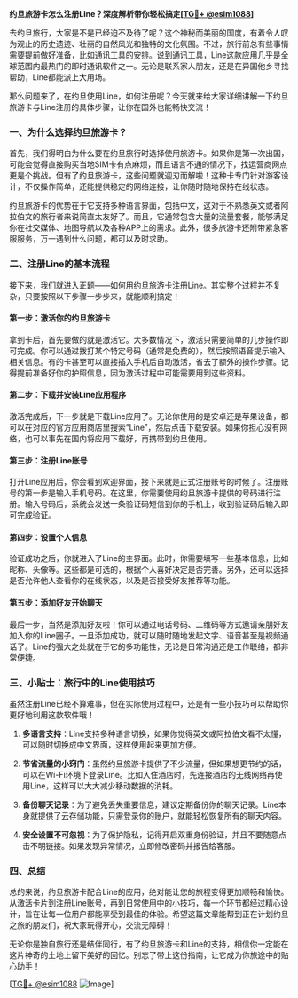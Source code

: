 **约旦旅游卡怎么注册Line？深度解析带你轻松搞定[[TG💪+ @esim1088](https://t.me/s/esim1088)]**

去约旦旅行，大家是不是已经迫不及待了呢？这个神秘而美丽的国度，有着令人叹为观止的历史遗迹、壮丽的自然风光和独特的文化氛围。不过，旅行前总有些事情需要提前做好准备，比如通讯工具的安排。说到通讯工具，Line这款应用几乎是全球范围内最热门的即时通讯软件之一。无论是联系家人朋友，还是在异国他乡寻找帮助，Line都能派上大用场。

那么问题来了，在约旦使用Line，如何注册呢？今天就来给大家详细讲解一下约旦旅游卡与Line注册的具体步骤，让你在国外也能畅快交流！

### 一、为什么选择约旦旅游卡？

首先，我们得明白为什么要在约旦旅行时选择使用旅游卡。如果你是第一次出国，可能会觉得直接购买当地SIM卡有点麻烦，而且语言不通的情况下，找运营商网点更是个挑战。但有了约旦旅游卡，这些问题就迎刃而解啦！这种卡专门针对游客设计，不仅操作简单，还能提供稳定的网络连接，让你随时随地保持在线状态。

约旦旅游卡的优势在于它支持多种语言界面，包括中文，这对于不熟悉英文或者阿拉伯文的旅行者来说简直太友好了。而且，它通常包含大量的流量套餐，能够满足你在社交媒体、地图导航以及各种APP上的需求。此外，很多旅游卡还附带紧急客服服务，万一遇到什么问题，都可以及时求助。

### 二、注册Line的基本流程

接下来，我们就进入正题——如何用约旦旅游卡注册Line。其实整个过程并不复杂，只要按照以下步骤一步步来，就能顺利搞定！

#### 第一步：激活你的约旦旅游卡

拿到卡后，首先要做的就是激活它。大多数情况下，激活只需要简单的几步操作即可完成。你可以通过拨打某个特定号码（通常是免费的），然后按照语音提示输入相关信息。有的卡甚至可以直接插入手机后自动激活，省去了额外的操作步骤。记得提前准备好你的护照信息，因为激活过程中可能需要用到这些资料。

#### 第二步：下载并安装Line应用程序

激活完成后，下一步就是下载Line应用了。无论你使用的是安卓还是苹果设备，都可以在对应的官方应用商店里搜索“Line”，然后点击下载安装。如果你担心没有网络，也可以事先在国内将应用下载好，再携带到约旦使用。

#### 第三步：注册Line账号

打开Line应用后，你会看到欢迎界面，接下来就是正式注册账号的时候了。注册账号的第一步是输入手机号码。在这里，你需要使用约旦旅游卡提供的号码进行注册。输入号码后，系统会发送一条验证码短信到你的手机上，收到验证码后输入即可完成验证。

#### 第四步：设置个人信息

验证成功之后，你就进入了Line的主界面。此时，你需要填写一些基本信息，比如昵称、头像等。这些都是可选的，根据个人喜好决定是否完善。另外，还可以选择是否允许他人查看你的在线状态，以及是否接受好友推荐等功能。

#### 第五步：添加好友开始聊天

最后一步，当然是添加好友啦！你可以通过电话号码、二维码等方式邀请亲朋好友加入你的Line圈子。一旦添加成功，就可以随时随地发起文字、语音甚至是视频通话了。Line的强大之处就在于它的多功能性，无论是日常沟通还是工作联络，都非常便捷。

### 三、小贴士：旅行中的Line使用技巧

虽然注册Line已经不算难事，但在实际使用过程中，还是有一些小技巧可以帮助你更好地利用这款软件哦！

1. **多语言支持**：Line支持多种语言切换，如果你觉得英文或阿拉伯文看不太懂，可以随时切换成中文界面，这样使用起来更加方便。
   
2. **节省流量的小窍门**：虽然约旦旅游卡提供了不少流量，但如果想更节约的话，可以在Wi-Fi环境下登录Line。比如入住酒店时，先连接酒店的无线网络再使用Line，这样可以大大减少移动数据的消耗。

3. **备份聊天记录**：为了避免丢失重要信息，建议定期备份你的聊天记录。Line本身就提供了云存储功能，只需登录你的账户，就能轻松恢复所有的聊天内容。

4. **安全设置不可忽视**：为了保护隐私，记得开启双重身份验证，并且不要随意点击不明链接。如果发现异常情况，立即修改密码并报告给客服。

### 四、总结

总的来说，约旦旅游卡配合Line的应用，绝对能让您的旅程变得更加顺畅和愉快。从激活卡片到注册Line账号，再到日常使用中的小技巧，每一个环节都经过精心设计，旨在让每一位用户都能享受到最佳的体验。希望这篇文章能帮到正在计划约旦之旅的朋友们，祝大家玩得开心，交流无障碍！

无论你是独自旅行还是结伴同行，有了约旦旅游卡和Line的支持，相信你一定能在这片神奇的土地上留下美好的回忆。别忘了带上这份指南，让它成为你旅途中的贴心助手！

[[TG💪+ @esim1088](https://t.me/s/esim1088) ![Image](https://i.postimg.cc/4NQfJmqS/Snipaste-2025-05-13-00-14-12.png)]